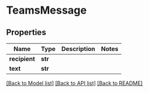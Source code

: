 # TeamsMessage


## Properties
Name | Type | Description | Notes
------------ | ------------- | ------------- | -------------
**recipient** | **str** |  | 
**text** | **str** |  | 

[[Back to Model list]](../#documentation-for-models) [[Back to API list]](../#documentation-for-api-endpoints) [[Back to README]](../)


